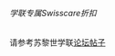 ###### 学联专属Swisscare折扣
请参考苏黎世学联[论坛帖子](https://forum.acssz.org/d/51-swisscarebao-xian-guideline-da-yi-he-xue-lian-zhe-kou)
